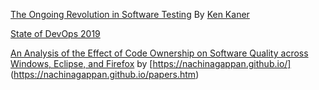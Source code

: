 [The Ongoing Revolution in Software Testing](http://www.kaner.com/pdfs/TheOngoingRevolution.pdf) By [Ken Kaner](http://kaner.com/?page_id=5)

[State of DevOps 2019](https://services.google.com/fh/files/misc/state-of-devops-2019.pdf)

[An Analysis of the Effect of Code Ownership on Software Quality across Windows, Eclipse, and Firefox](https://www.microsoft.com/en-us/research/publication/an-analysis-of-the-effect-of-code-ownership-on-software-quality-across-windows-eclipse-and-firefox/) by [https://nachinagappan.github.io/] (https://nachinagappan.github.io/papers.htm)

